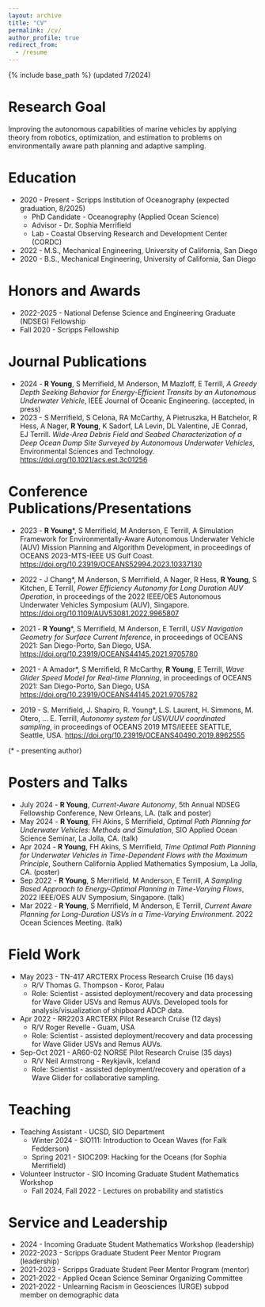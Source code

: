 ```yaml
---
layout: archive
title: "CV"
permalink: /cv/
author_profile: true
redirect_from:
  - /resume
---
```


{% include base_path %}
(updated 7/2024)

Research Goal
======
Improving the autonomous capabilities of marine vehicles by applying theory from robotics, optimization, and estimation to problems on environmentally aware path planning and adaptive sampling.

Education
======
* 2020 - Present - Scripps Institution of Oceanography (expected graduation, 8/2025)
  * PhD Candidate - Oceanography (Applied Ocean Science)
  * Advisor - Dr. Sophia Merrifield
  * Lab - Coastal Observing Research and Development Center (CORDC)
* 2022 - M.S., Mechanical Engineering, University of California, San Diego
* 2020 - B.S., Mechanical Engineering, University of California, San Diego

Honors and Awards
======
* 2022-2025 - National Defense Science and Engineering Graduate (NDSEG) Fellowship
* Fall 2020 - Scripps Fellowship

Journal Publications
====
* 2024 - **R Young**, S Merrifield, M Anderson, M Mazloff, E Terrill, _A Greedy Depth Seeking Behavior for Energy-Efficient Transits by an Autonomous Underwater Vehicle_, IEEE Journal of Oceanic Engineering. (accepted, in press)
* 2023 - S Merrifield, S Celona, RA McCarthy, A Pietruszka, H Batchelor, R Hess, A Nager, **R Young**, K Sadorf, LA Levin, DL Valentine, JE Conrad, EJ Terrill. _Wide-Area Debris Field and Seabed Characterization of a Deep Ocean Dump Site Surveyed by Autonomous Underwater Vehicles_, Environmental Sciences and Technology. <https://doi.org/10.1021/acs.est.3c01256>

Conference Publications/Presentations
=====
* 2023 - **R Young***, S Merrifield, M Anderson, E Terrill, A Simulation Framework for Environmentally-Aware Autonomous Underwater Vehicle (AUV) Mission Planning and Algorithm Development, in proceedings of OCEANS 2023-MTS-IEEE US Gulf Coast. <https://doi.org/10.23919/OCEANS52994.2023.10337130>

* 2022 - J Chang*, M Anderson, S Merrifield, A Nager, R Hess, **R Young**, S Kitchen, E Terrill, _Power Efficiency Autonomy for Long Duration AUV Operation_, in proceedings of the 2022 IEEE/OES Autonomous Underwater Vehicles Symposium (AUV), Singapore. <https://doi.org/10.1109/AUV53081.2022.9965807>

* 2021 - **R Young***, S Merrifield, M Anderson, E Terrill, _USV Navigation Geometry for Surface Current Inference_, in proceedings of OCEANS 2021: San Diego-Porto, San Diego, USA. <https://doi.org/10.23919/OCEANS44145.2021.9705780>

* 2021 - A Amador*, S Merrifield, R McCarthy, **R Young**, E Terrill, _Wave Glider Speed Model for Real-time Planning_, in proceedings of OCEANS 2021: San Diego-Porto, San Diego, USA <https://doi.org/10.23919/OCEANS44145.2021.9705782>

* 2019 - S. Merrifield, J. Shapiro, R. Young*, L.S. Laurent, H. Simmons, M. Otero, … E. Terrill, _Autonomy system for USV/UUV coordinated sampling_, in proceedings of OCEANS 2019 MTS/IEEEE SEATTLE, Seattle, USA. <https://doi.org/10.23919/OCEANS40490.2019.8962555>

(* - presenting author)

Posters and Talks
=====
* July 2024 - **R Young**, _Current-Aware Autonomy_, 5th Annual NDSEG Fellowship Conference, New Orleans, LA. (talk and poster)
* May 2024 - **R Young**, FH Akins, S Merrifield, _Optimal Path Planning for Underwater Vehicles: Methods and Simulation_, SIO Applied Ocean Science Seminar, La Jolla, CA. (talk)
* Apr 2024 - **R Young**, FH Akins, S Merrifield, _Time Optimal Path Planning for Underwater Vehicles in Time-Dependent Flows with the Maximum Principle_, Southern California Applied Mathematics Symposium, La Jolla, CA. (poster)
* Sep 2022 - **R Young**, S Merrifield, M Anderson, E Terrill, _A Sampling Based Approach to Energy-Optimal Planning in Time-Varying Flows_, 2022 IEEE/OES AUV Symposium, Singapore. (talk)
* Mar 2022 - **R Young**, S Merrifield, M Anderson, E Terrill, _Current Aware Planning for Long-Duration USVs in a Time-Varying Environment_. 2022 Ocean Sciences Meeting. (talk)

Field Work
=====
* May 2023 - TN-417 ARCTERX Process Research Cruise (16 days)
  * R/V Thomas G. Thompson - Koror, Palau
  * Role: Scientist - assisted deployment/recovery and data processing for Wave Glider USVs and Remus AUVs. Developed tools for analysis/visualization of shipboard ADCP data.
* Apr 2022 - RR2203 ARCTERX Pilot Research Cruise (12 days)
  * R/V Roger Revelle - Guam, USA
  * Role: Scientist - assisted deployment/recovery and data processing for Wave Glider USVs and Remus AUVs.
* Sep-Oct 2021 - AR60-02 NORSE Pilot Research Cruise (35 days)
  * R/V Neil Armstrong - Reykjavik, Iceland
  * Role: Scientist - assisted deployment/recovery and operation of a Wave Glider for collaborative sampling.
 
Teaching
====
* Teaching Assistant - UCSD, SIO Department
  * Winter 2024 - SIO111: Introduction to Ocean Waves (for Falk Fedderson)
  * Spring 2021 - SIOC209: Hacking for the Oceans (for Sophia Merrifield)
* Volunteer Instructor - SIO Incoming Graduate Student Mathematics Workshop
  * Fall 2024, Fall 2022 - Lectures on probability and statistics

  
Service and Leadership
====
* 2024 - Incoming Graduate Student Mathematics Workshop (leadership)
* 2022-2023 - Scripps Graduate Student Peer Mentor Program (leadership)
* 2021-2023 - Scripps Graduate Student Peer Mentor Program (mentor)
* 2021-2022 - Applied Ocean Science Seminar Organizing Committee
* 2021-2022 - Unlearning Racism in Geosciences (URGE) subpod member on demographic data
